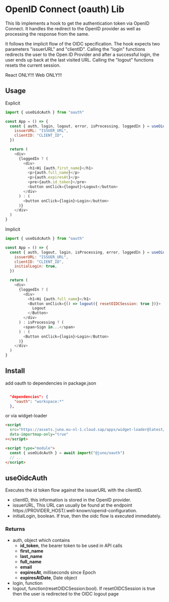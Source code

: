 # OpenID Connect (oauth) Lib

This lib implements a hook to get the authentication token via OpenID Connect. It handles the redirect to the OpenID provider as well as processing the response from the same.

It follows the implicit flow of the OIDC specification. The hook expects two parameters "issuerURL" and "clientID". Calling the "login" functions redirects the user to the Open ID Provider and after a successful login, the user ends up back at the last visited URL. Calling the "logout" functions resets the current session.

React ONLY!!!
Web ONLY!!!

## Usage

Explicit

```js
import { useOidcAuth } from "oauth"

const App = () => {
  const { auth, login, logout, error, isProcessing, loggedIn } = useOidcAuth({
    issuerURL: "ISSUER_URL",
    clientID: "CLIENT_ID",
  })

  return (
    <div>
      {loggedIn ? (
        <div>
          <h1>Hi {auth.first_name}</h1>
          <p>{auth.full_name}</p>
          <p>{auth.expiresAt}</p>
          <pre>{auth.id_token}</pre>
          <button onClick={logout}>Logout</button>
        </div>
      ) : (
        <button onClick={login}>Login</button>
      )}
    </div>
  )
}
```

Implicit

```js
import { useOidcAuth } from "oauth"

const App = () => {
  const { auth, logout, login, isProcessing, error, loggedIn } = useOidcAuth({
    issuerURL: "ISSUER_URL",
    clientID: "CLIENT_ID",
    initialLogin: true,
  })

  return (
    <div>
      {loggedIn ? (
        <div>
          <h1>Hi {auth.full_name}</h1>
          <Button onClick={() => logout({ resetOIDCSession: true })}>
            Logout
          </Button>
        </div>
      ) : isProcessing ? (
        <span>Sign in...</span>
      ) : (
        <Button onClick={login}>Login</Button>
      )}
    </div>
  )
}
```

## Install

add oauth to dependencies in package.json

```json

  "dependencies": {
    "oauth": "workspace:*"
  },

```

or via widget-loader

```html
<script
  src="https://assets.juno.eu-nl-1.cloud.sap/apps/widget-loader@latest/build/app.js"
  data-importmap-only="true"
></script>

<script type="module">
  const { useOidcAuth } = await import("@juno/oauth")
  // ...
</script>
```

## useOidcAuth

Executes the id token flow against the issuerURL with the clientID.

- clientID, this information is stored in the OpenID provider.
- issuerURL, This URL can usually be found at the endpoint https://PROVIDER_HOST/.well-known/openid-configuration.
- initialLogin, boolean. If true, then the oidc flow is executed immediately.

### Returns

- auth, object which contains
  - **id_token**, the bearer token to be used in API calls
  - **first_name**
  - **last_name**
  - **full_name**
  - **email**
  - **expiresAt**, milliseconds since Epoch
  - **expiresAtDate**, Date object
- login, function
- logout, function(resetOIDCSession:bool). If resetOIDCSession is true then the user is redirected to the OIDC logout page

